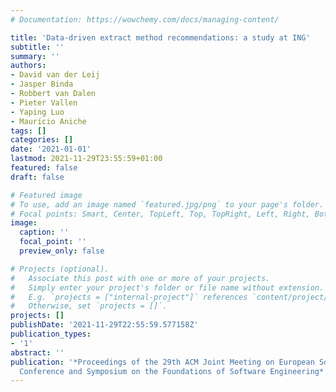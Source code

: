 ```yaml
---
# Documentation: https://wowchemy.com/docs/managing-content/

title: 'Data-driven extract method recommendations: a study at ING'
subtitle: ''
summary: ''
authors:
- David van der Leij
- Jasper Binda
- Robbert van Dalen
- Pieter Vallen
- Yaping Luo
- Maurı́cio Aniche
tags: []
categories: []
date: '2021-01-01'
lastmod: 2021-11-29T23:55:59+01:00
featured: false
draft: false

# Featured image
# To use, add an image named `featured.jpg/png` to your page's folder.
# Focal points: Smart, Center, TopLeft, Top, TopRight, Left, Right, BottomLeft, Bottom, BottomRight.
image:
  caption: ''
  focal_point: ''
  preview_only: false

# Projects (optional).
#   Associate this post with one or more of your projects.
#   Simply enter your project's folder or file name without extension.
#   E.g. `projects = ["internal-project"]` references `content/project/deep-learning/index.md`.
#   Otherwise, set `projects = []`.
projects: []
publishDate: '2021-11-29T22:55:59.577158Z'
publication_types:
- '1'
abstract: ''
publication: '*Proceedings of the 29th ACM Joint Meeting on European Software Engineering
  Conference and Symposium on the Foundations of Software Engineering*'
---
```


